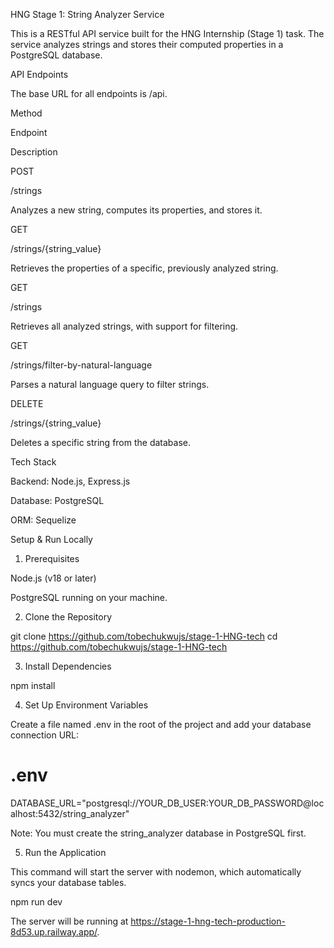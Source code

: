 HNG Stage 1: String Analyzer Service

This is a RESTful API service built for the HNG Internship (Stage 1) task. The service analyzes strings and stores their computed properties in a PostgreSQL database.

API Endpoints

The base URL for all endpoints is /api.

Method

Endpoint

Description

POST

/strings

Analyzes a new string, computes its properties, and stores it.

GET

/strings/{string_value}

Retrieves the properties of a specific, previously analyzed string.

GET

/strings

Retrieves all analyzed strings, with support for filtering.

GET

/strings/filter-by-natural-language

Parses a natural language query to filter strings.

DELETE

/strings/{string_value}

Deletes a specific string from the database.

Tech Stack

Backend: Node.js, Express.js

Database: PostgreSQL

ORM: Sequelize

Setup & Run Locally

1. Prerequisites

Node.js (v18 or later)

PostgreSQL running on your machine.

2. Clone the Repository

git clone https://github.com/tobechukwujs/stage-1-HNG-tech
cd https://github.com/tobechukwujs/stage-1-HNG-tech


3. Install Dependencies

npm install


4. Set Up Environment Variables

Create a file named .env in the root of the project and add your database connection URL:

# .env
DATABASE_URL="postgresql://YOUR_DB_USER:YOUR_DB_PASSWORD@localhost:5432/string_analyzer"


Note: You must create the string_analyzer database in PostgreSQL first.

5. Run the Application

This command will start the server with nodemon, which automatically syncs your database tables.

npm run dev


The server will be running at https://stage-1-hng-tech-production-8d53.up.railway.app/.
